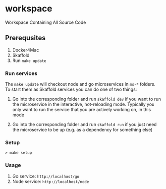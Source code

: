 # workspace

Workspace Containing All Source Code

## Prerequsites

1. Docker4Mac
1. Skaffold
1. Run `make update`

### Run services

The `make update` will checkout node and go microservices in `ms-*`
folders. To start them as Skaffold services you can do one of two things:

1. Go into the corresponding folder and run `skaffold dev` if you want to run
the  microservice in the interactive, hot-reloading mode. Typically you only
want to run the service that you are actively working on, in this mode

2. Go into the corresponding folder and run `skaffold run` if you just need
the microservice to be up (e.g. as a dependency for something else)


### Setup

```
> make setup
```

### Usage

1. Go service: `http://localhost/go`
1. Node service: `http://localhost/node`